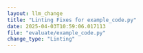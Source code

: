 ```yaml
---
layout: llm_change
title: "Linting Fixes for example_code.py"
date: 2025-04-03T10:59:06.017113
file: "evaluate/example_code.py"
change_type: "Linting"
---
```

